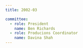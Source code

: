 ```yaml
---
title: 2002-03

committee:
  - role: President
    name: Ben Richards
  - role: Producions Coordinator
    name: Davina Shah
---
```

